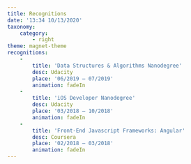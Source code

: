 ```yaml
---
title: Recognitions
date: '13:34 10/13/2020'
taxonomy:
    category:
        - right
theme: magnet-theme
recognitions:
    -
        title: 'Data Structures & Algorithms Nanodegree'
        desc: Udacity
        place: '06/2019 – 07/2019'
        animation: fadeIn
    -
        title: 'iOS Developer Nanodegree'
        desc: Udacity
        place: '03/2018 – 10/2018'
        animation: fadeIn
    -
        title: 'Front-End Javascript Frameworks: Angular'
        desc: Coursera
        place: '02/2018 – 03/2018'
        animation: fadeIn
---
```


